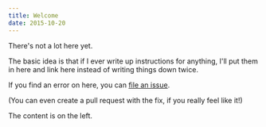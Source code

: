 ```yaml
---
title: Welcome
date: 2015-10-20
---
```



There's not a lot here yet.

The basic idea is that if I ever write up instructions for anything, I'll put them in here and link here instead of writing things down twice.

If you find an error on here, you can [file an issue](https://github.com/saibotsivad/wiki.davistobias.com/issues).

(You can even create a pull request with the fix, if you really feel like it!)

The content is on the left.
